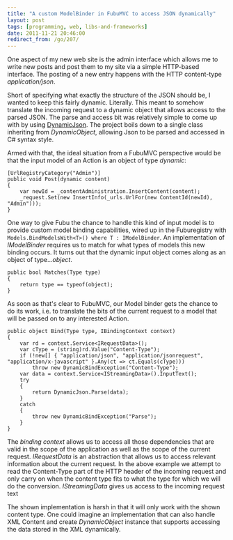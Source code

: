```yaml
---
title: "A custom ModelBinder in FubuMVC to access JSON dynamically"
layout: post
tags: [programming, web, libs-and-frameworks]
date: 2011-11-21 20:46:00
redirect_from: /go/207/
---
```


One aspect of my new web site is the admin interface which allows me to write new posts and post them to my site via a simple HTTP-based 
interface. The posting of a new entry happens with the HTTP content-type _application/json_.

Short of specifying what exactly the structure of the JSON should be, I wanted to keep this fairly dynamic. Literally. 
This meant to somehow translate the incoming request to a dynamic object that allows access to the parsed JSON. The parse and access bit was relatively simple to come up with by using [DynamicJson][1]. The project boils down to a single class inheriting from _DynamicObject_, allowing Json to be parsed and accessed in C# syntax style.

Armed with that, the ideal situation from a FubuMVC perspective would be that the input model of an Action is an object of type _dynamic_:

    [UrlRegistryCategory("Admin")]
    public void Post(dynamic content)
    {
        var newId = _contentAdministration.InsertContent(content);
        _request.Set(new InsertInfo(_urls.UrlFor(new ContentId(newId), "Admin")));
    }

One way to give Fubu the chance to handle this kind of input model is to provide custom model binding capabilities, wired up in the Fuburegistry with `Models.BindModelsWith<T>() where T : IModelBinder`. An implementation of _IModelBinder_ requires us to match for what types of models this new binding occurs. It turns out that the dynamic input object comes along as an object of type..._object_.

    public bool Matches(Type type)
    {
        return type == typeof(object);
    }

As soon as that's clear to FubuMVC, our Model binder gets the chance to do its work, i.e. to translate the bits of the current request to a model that will be passed on to any interested Action.

    public object Bind(Type type, IBindingContext context)
    {
        var rd = context.Service<IRequestData>();
        var cType = (string)rd.Value("Content-Type");
        if (!new[] { "application/json", "application/jsonrequest", "application/x-javascript" }.Any(ct => ct.Equals(cType)))
            throw new DynamicBindException("Content-Type");
        var data = context.Service<IStreamingData>().InputText();
        try
        {
            return DynamicJson.Parse(data);
        }
        catch
        {
            throw new DynamicBindException("Parse");
        }
    }

The _binding context_ allows us to access all those dependencies that are valid in the scope of the application as well as the scope of the current request.
_IRequestData_ is an abstraction that allows us to access relevant information about the current request. In the above example we attempt to read the Content-Type part of the HTTP header of the incoming request and only carry on when the content type fits to what the type for which we will do the conversion. _IStreamingData_ gives us access to the incoming request text

The shown implementation is harsh in that it will only work with the shown content type. One could imagine an implementation that can also handle XML Content and
create _DynamicObject_ instance that supports accessing the data stored in the XML dynamically.

  [1]: http://dynamicjson.codeplex.com/